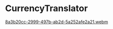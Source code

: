# CurrencyTranslator
[8a3b20cc-2999-497b-ab2d-5a252afe2a21.webm](https://user-images.githubusercontent.com/81297977/224566461-09eaaddb-f18e-48a3-914d-088da92f1876.webm)
